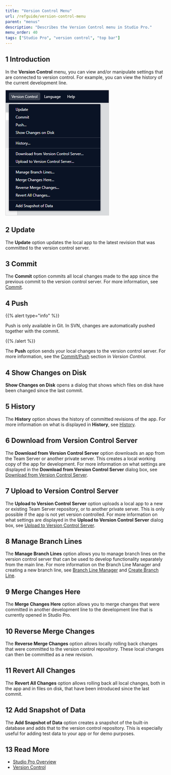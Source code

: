 ```yaml
---
title: "Version Control Menu"
url: /refguide/version-control-menu
parent: "menus"
description: "Describes the Version Control menu in Studio Pro."
menu_order: 40
tags: ["Studio Pro", "version control", "top bar"]
---
```


## 1 Introduction

In the **Version Control** menu, you can view and/or manipulate settings that are connected to version control. For example, you can view the history of the current development line.

![Version Control Menu](attachments/version-control-menu/version-control-menu.png)

## 2 Update

The **Update** option updates the local app to the latest revision that was committed to the version control server.

## 3 Commit

The **Commit** option commits all local changes made to the app since the previous commit to the version control server. For more information, see [Commit](commit-dialog).

## 4 Push

{{% alert type="info" %}}

Push is only available in Git. In SVN, changes are automatically pushed together with the commit. 

{{% /alert %}}

The **Push** option sends your local changes to the version control server. For more information, see the [Commit/Push](version-control#commit) section in *Version Control*.

## 4 Show Changes on Disk

**Show Changes on Disk** opens a dialog that shows which files on disk have been changed since the last commit.  

## 5 History

The **History** option shows the history of committed revisions of the app. For more information on what is displayed in **History**, see [History](history-dialog).

## 6 Download from Version Control Server

The **Download from Version Control Server** option downloads an app from the Team Server or another private server. This creates a local working copy of the app for development. For more information on what settings are displayed in the **Download from Version Control Server** dialog box, see [Download from Version Control Server](download-from-version-control-dialog).

## 7 Upload to Version Control Server

The **Upload to Version Control Server** option uploads a local app to a new or existing Team Server repository, or to another private server. This is only possible if the app is not yet version controlled. For more information on what settings are displayed in the **Upload to Version Control Server** dialog box, see [Upload to Version Control Server](upload-to-version-control-dialog).

## 8 Manage Branch Lines

The **Manage Branch Lines** option allows you to manage branch lines on the version control server that can be used to develop functionality separately from the main line. For more information on the Branch Line Manager and creating a new branch line, see [Branch Line Manager](branch-line-manager-dialog) and [Create Branch Line](create-branch-line-dialog). 

## 9 Merge Changes Here

The **Merge Changes Here** option allows you to merge changes that were committed in another development line to the development line that is currently opened in Studio Pro.

## 10 Reverse Merge Changes

The **Reverse Merge Changes** option allows locally rolling back changes that were committed to the version control repository. These local changes can then be committed as a new revision.

## 11 Revert All Changes

The **Revert All Changes** option allows rolling back all local changes, both in the app and in files on disk, that have been introduced since the last commit.

## 12 Add Snapshot of Data

The **Add Snapshot of Data** option creates a snapshot of the built-in database and adds that to the version control repository. This is especially useful for adding test data to your app or for demo purposes.

## 13 Read More

* [Studio Pro Overview](studio-pro-overview)
* [Version Control](version-control)
